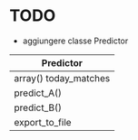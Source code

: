 # TODO

* aggiungere classe Predictor

|Predictor| 
|---| 
|array() today_matches|
|predict_A()|
|predict_B()|
|export_to_file|









